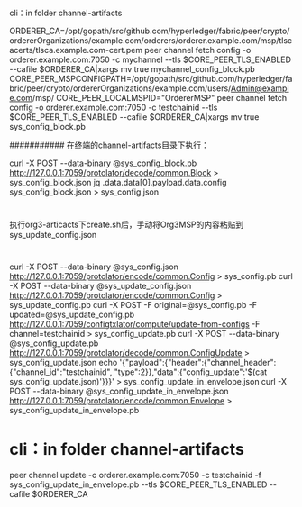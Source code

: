 # ###########
cli：in folder channel-artifacts

ORDERER_CA=/opt/gopath/src/github.com/hyperledger/fabric/peer/crypto/ordererOrganizations/example.com/orderers/orderer.example.com/msp/tlscacerts/tlsca.example.com-cert.pem
peer channel fetch config -o orderer.example.com:7050 -c mychannel --tls $CORE_PEER_TLS_ENABLED --cafile $ORDERER_CA|xargs mv true mychannel_config_block.pb
CORE_PEER_MSPCONFIGPATH=/opt/gopath/src/github.com/hyperledger/fabric/peer/crypto/ordererOrganizations/example.com/users/Admin@example.com/msp/
CORE_PEER_LOCALMSPID="OrdererMSP"
peer channel fetch config -o orderer.example.com:7050 -c testchainid --tls $CORE_PEER_TLS_ENABLED --cafile $ORDERER_CA|xargs mv true sys_config_block.pb


###########
在终端的channel-artifacts目录下执行：


curl -X POST --data-binary @sys_config_block.pb http://127.0.0.1:7059/protolator/decode/common.Block > sys_config_block.json
jq .data.data[0].payload.data.config sys_config_block.json > sys_config.json
#
执行org3-articacts下create.sh后，手动将Org3MSP的内容粘贴到sys_update_config.json
#
curl -X POST --data-binary @sys_config.json http://127.0.0.1:7059/protolator/encode/common.Config > sys_config.pb
curl -X POST --data-binary @sys_update_config.json http://127.0.0.1:7059/protolator/encode/common.Config > sys_update_config.pb
curl -X POST -F original=@sys_config.pb -F updated=@sys_update_config.pb http://127.0.0.1:7059/configtxlator/compute/update-from-configs -F channel=testchainid > sys_config_update.pb
curl -X POST --data-binary @sys_config_update.pb http://127.0.0.1:7059/protolator/decode/common.ConfigUpdate > sys_config_update.json
echo '{"payload":{"header":{"channel_header":{"channel_id":"testchainid", "type":2}},"data":{"config_update":'$(cat sys_config_update.json)'}}}' > sys_config_update_in_envelope.json
curl -X POST --data-binary @sys_config_update_in_envelope.json http://127.0.0.1:7059/protolator/encode/common.Envelope > sys_config_update_in_envelope.pb


# cli：in folder channel-artifacts
peer channel update -o orderer.example.com:7050 -c testchainid -f sys_config_update_in_envelope.pb --tls $CORE_PEER_TLS_ENABLED --cafile $ORDERER_CA
